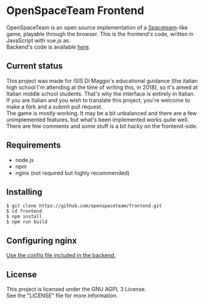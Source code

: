 # OpenSpaceTeam Frontend
OpenSpaceTeam is an open source implementation of a 
[Spaceteam](http://spaceteam.ca/)-like game, playable through the 
browser. This is the frontend's code, written in JavaScript with vue.js as.  
Backend's code is available [here](https://github.com/openspaceteam/backend).

## Current status
This project was made for ISIS Di Maggio's educational guidance (the 
italian high school I'm attending at the time of writing this, in 2018), 
so it's aimed at Italian middle school students. That's why the interface is entirely in Italian. If you are Italian and you wish to translate this project, you're welcome to make a fork and a submit pull request.  
The game is mostly working. It may be a bit unbalanced and there are a 
few unimplemented features, but what's been implemented works quite 
well.  
There are few comments and some stuff is a bit hacky on the frontend-side.  

## Requirements
- node.js  
- npm  
- nginx (not required but highly recommended)  

## Installing
```
$ git clone https://github.com/openspaceteam/frontend.git
$ cd frontend
$ npm install
$ npm run build
```

## Configuring nginx
[Use the config file included in the backend.](https://github.com/openspaceteam/backend/blob/master/nginx.conf)

## License
This project is licensed under the GNU AGPL 3 License.  
See the "LICENSE" file for more information.